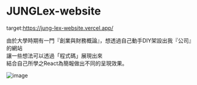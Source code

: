 # JUNGLex-website

target:https://jung-lex-website.vercel.app/

由於大學時期有一門『創業與財務概論』，想透過自己動手DIY架設出我『公司』的網站  
讓一些想法可以透過「程式碼」展現出來  
結合自己所學之React為簡報做出不同的呈現效果。

![image](https://github.com/Neal-Y/JUNGLex-website/blob/master/main%20view.png)
